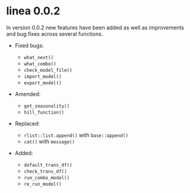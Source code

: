 # linea 0.0.2

In version 0.0.2 new features have been added as well as improvements and bug fixes across several functions.

* Fixed bugs:
  * `what_next()`
  * `what_combo()`
  * `check_model_file()`
  * `import_model()`
  * `export_model()`


* Amended:
  * `get_seasonality()`
  * `hill_function()`


* Replaced:
  * `rlist::list.append()` with `base::append()`
  * `cat()` with `message()`


* Added:
  * `default_trans_df()`
  * `check_trans_df()`
  * `run_combo_model()`
  * `re_run_model()`

